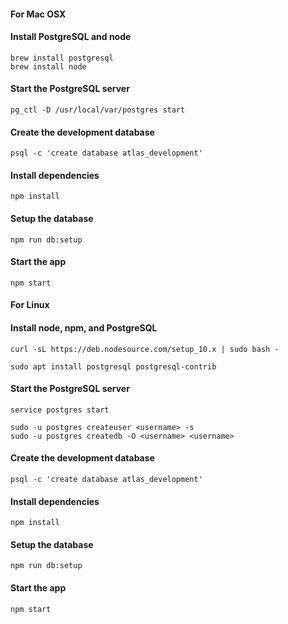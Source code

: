 #### For Mac OSX ##############

#### Install PostgreSQL and node
```
brew install postgresql
brew install node
```

#### Start the PostgreSQL server
```
pg_ctl -D /usr/local/var/postgres start
```

#### Create the development database
```
psql -c 'create database atlas_development'
```

#### Install dependencies
```
npm install
```

#### Setup the database
```
npm run db:setup
```

#### Start the app
```
npm start
```


#### For Linux ############

#### Install node, npm, and PostgreSQL
```
curl -sL https://deb.nodesource.com/setup_10.x | sudo bash -

sudo apt install postgresql postgresql-contrib
````

#### Start the PostgreSQL server
```
service postgres start

sudo -u postgres createuser <username> -s
sudo -u postgres createdb -O <username> <username>
```

#### Create the development database
```
psql -c 'create database atlas_development'
```

#### Install dependencies
```
npm install
```

#### Setup the database
```
npm run db:setup
```

#### Start the app
```
npm start
```

